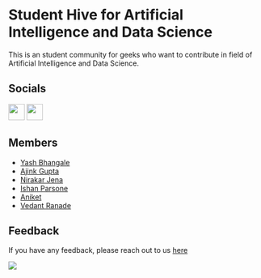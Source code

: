 
# Student Hive for Artificial Intelligence and Data Science
This is an student community for geeks who want to contribute in field of Artificial Intelligence and Data Science.

## Socials

<p align="left">
<a href="http://Linkedin.com/Company/shaids-dmce" target="_blank" rel="noreferrer"><img src="https://raw.githubusercontent.com/danielcranney/readme-generator/main/public/icons/socials/linkedin.svg" width="32" height="32" /></a>
<a href="http://www.instagram.com/shaids_dmce" target="_blank" rel="noreferrer"><img src="https://raw.githubusercontent.com/danielcranney/readme-generator/main/public/icons/socials/instagram.svg" width="32" height="32" /></a></p>

## Members
- [Yash Bhangale](https://github.com/yashbhangale)
- [Ajink Gupta](https://github.com/Ajinkgupta)
- [Nirakar Jena](https://github.com/nirakar24)
- [Ishan Parsone](https://github.com/LeIouch-Vi-Britannia)
- [Aniket ](https://github.com/)
- [Vedant Ranade](https://github.com/vrmaverick)




## Feedback

If you have any feedback, please reach out to us [here](http://www.instagram.com/shaids_dmce)

![](https://komarev.com/ghpvc/?username=SHAIDS-DMCE&label=Visitor+Counter&style=for-the-badge&color=0c94b4)
